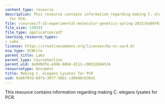 ```yaml
---
content_type: resource
description: This resource contains information regarding making C. elegans lysates
  for PCR.
file: /courses/7-15-experimental-molecular-genetics-spring-2015/ba66f03a69fa397756b1c304d0c636d1_MIT7_15S15_Wormlysis_forPCR.pdf
file_size: 139333
file_type: application/pdf
learning_resource_types:
- Labs
license: https://creativecommons.org/licenses/by-nc-sa/4.0/
ocw_type: OCWFile
parent_title: Labs
parent_type: CourseSection
parent_uid: 8a9d0dfe-ed4b-68b4-d111-c90332844534
resourcetype: Document
title: Making C. elegans Lysates for PCR
uid: ba66f03a-69fa-3977-56b1-c304d0c636d1
---
```

This resource contains information regarding making C. elegans lysates for PCR.